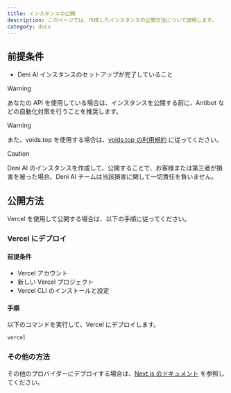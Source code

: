 ```yaml
---
title: インスタンスの公開
description: このページでは、作成したインスタンスの公開方法について説明します。
category: docs
---
```


## 前提条件

- Deni AI インスタンスのセットアップが完了していること

> [!WARNING]
> あなたの API を使用している場合は、インスタンスを公開する前に、Antibot などの自動化対策を行うことを推奨します。

> [!WARNING]
> また、voids.top を使用する場合は、[voids.top の利用規約](https://voids.top/terms-of-service) に従ってください。

> [!CAUTION]
> Deni AI のインスタンスを作成して、公開することで、お客様または第三者が損害を被った場合、Deni AI チームは当該損害に関して一切責任を負いません。

## 公開方法

Vercel を使用して公開する場合は、以下の手順に従ってください。

### Vercel にデプロイ

#### 前提条件

- Vercel アカウント
- 新しい Vercel プロジェクト
- Vercel CLI のインストールと設定

#### 手順

以下のコマンドを実行して、Vercel にデプロイします。

```bash
vercel
```

### その他の方法

その他のプロバイダーにデプロイする場合は、[Next.js のドキュメント](https://nextjs.org/docs/app/building-your-application/deploying) を参照してください。
